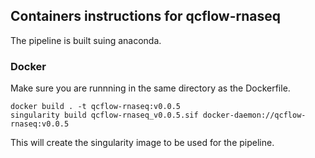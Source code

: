 ## Containers instructions for qcflow-rnaseq

The pipeline is built suing anaconda.     

### Docker

Make sure you are runnning in the same directory as the Dockerfile.      

```
docker build . -t qcflow-rnaseq:v0.0.5
singularity build qcflow-rnaseq_v0.0.5.sif docker-daemon://qcflow-rnaseq:v0.0.5
```
This will create the singularity image to be used for the pipeline.     








